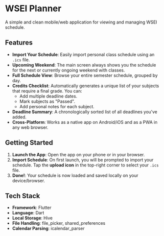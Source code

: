 # WSEI Planner

A simple and clean mobile/web application for viewing and managing WSEI schedule.

## Features

* **Import Your Schedule**: Easily import personal class schedule using an `.ics` file.
* **Upcoming Weekend**: The main screen always shows you the schedule for the next or currently ongoing weekend with classes.
* **Full Schedule View**: Browse your entire semester schedule, grouped by day.
* **Credits Checklist**: Automatically generates a unique list of your subjects that require a final grade. You can:
    * Add multiple deadline dates.
    * Mark subjects as "Passed".
    * Add personal notes for each subject.
* **Deadline Summary**: A chronologically sorted list of all deadlines you've added.
* **Cross-Platform**: Works as a native app on Android/iOS and as a PWA in any web browser.

## Getting Started

1.  **Launch the App**: Open the app on your phone or in your browser.
2.  **Import Schedule**: On first launch, you will be prompted to import your schedule. Tap the **upload icon** in the top-right corner to select your `.ics` file.
3.  **Done!**: Your schedule is now loaded and saved locally on your device/browser.

## Tech Stack

* **Framework**: Flutter
* **Language**: Dart
* **Local Storage**: Hive
* **File Handling**: file_picker, shared_preferences
* **Calendar Parsing**: icalendar_parser
